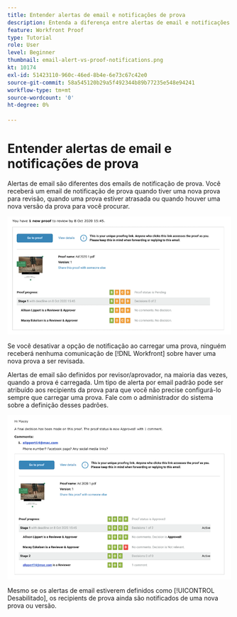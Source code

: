 ```yaml
---
title: Entender alertas de email e notificações de prova
description: Entenda a diferença entre alertas de email e notificações de prova em [!DNL  Workfront].
feature: Workfront Proof
type: Tutorial
role: User
level: Beginner
thumbnail: email-alert-vs-proof-notifications.png
kt: 10174
exl-id: 51423110-960c-46ed-8b4e-6e73c67c42e0
source-git-commit: 58a545120b29a5f492344b89b77235e548e94241
workflow-type: tm+mt
source-wordcount: '0'
ht-degree: 0%

---
```


# Entender alertas de email e notificações de prova

Alertas de email são diferentes dos emails de notificação de prova. Você receberá um email de notificação de prova quando tiver uma nova prova para revisão, quando uma prova estiver atrasada ou quando houver uma nova versão da prova para você procurar.

![Uma imagem de um email de notificação de prova indicando que há uma nova prova para revisão.](assets/email-alert-1.png)

Se você desativar a opção de notificação ao carregar uma prova, ninguém receberá nenhuma comunicação de [!DNL Workfront] sobre haver uma nova prova a ser revisada.

Alertas de email são definidos por revisor/aprovador, na maioria das vezes, quando a prova é carregada. Um tipo de alerta por email padrão pode ser atribuído aos recipients da prova para que você não precise configurá-lo sempre que carregar uma prova. Fale com o administrador do sistema sobre a definição desses padrões.

![Uma imagem de um alerta por email indicando que uma decisão foi tomada na prova e que há um comentário a ser revisado.](assets/email-alert-2.png)

Mesmo se os alertas de email estiverem definidos como [!UICONTROL Desabilitado], os recipients de prova ainda são notificados de uma nova prova ou versão.

<!--
# Learn more
* New proof email
* Late proof email
-->
